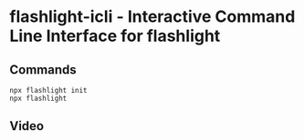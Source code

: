 # flashlight-icli - Interactive Command Line Interface for flashlight

## Commands
```
npx flashlight init
npx flashlight
```

## Video




